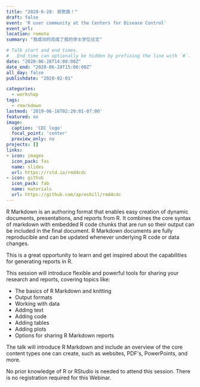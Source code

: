 ```yaml
---
title: "2020-6-28: 祝贺我！"
draft: false
event: 'R user community at the Centers for Disease Control'
event_url: 
location: remote
summary: "我成功的完成了我的学士学位论文"

# Talk start and end times.
#   End time can optionally be hidden by prefixing the line with `#`.
date: "2020-06-28T14:00:00Z"
date_end: "2020-06-28T15:00:00Z"
all_day: false
publishdate: "2020-02-01"

categories:
  - workshop
tags:
  - rmarkdown
lastmod: '2019-06-16T02:20:01-07:00'
featured: no
image:
  caption: 'CDC logo'
  focal_point: 'center'
  preview_only: no
projects: []
links:
- icon: images
  icon_pack: fas
  name: slides
  url: https://rstd.io/rmd4cdc
- icon: github
  icon_pack: fab
  name: materials
  url: https://github.com/apreshill/rmd4cdc
---
```


R Markdown is an authoring format that enables easy creation of dynamic documents, presentations, and reports from R. It combines the core syntax of markdown with embedded R code chunks that are run so their output can be included in the final document. R Markdown documents are fully reproducible and can be updated whenever underlying R code or data changes.

This is a great opportunity to learn and get inspired about the capabilities for generating reports in R.

This session will introduce flexible and powerful tools for sharing your research and reports, covering topics like:

  *   The basics of R Markdown and knitting
  *   Output formats
  *   Working with data
  *   Adding text
  *   Adding code
  *   Adding tables
  *   Adding plots
  *   Options for sharing R Markdown reports
  
The talk will introduce R Markdown and include an overview of the core content types one can create, such as websites, PDF's, PowerPoints, and more.

No prior knowledge of R or RStudio is needed to attend this session. There is no registration required for this Webinar.